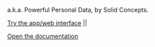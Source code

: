 a.k.a. Powerful Personal Data, by Solid Concepts.

<a href="app/">Try the app/web interface</a> ||

<a href="docs/">Open the documentation</a>
